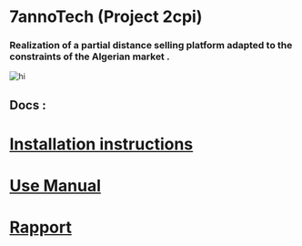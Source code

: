 # 7annoTech (Project 2cpi)
### Realization of a partial distance selling platform adapted to the constraints of the Algerian market .

<img src="https://raw.githubusercontent.com/th3happybit/7annoTech/master/logo.png" alt="hi" class="inline"/>

## Docs : 
# [ Installation instructions ]( https://github.com/th3happybit/7annoTech/blob/master/docs/7anooTechNoticeInstallation.pdf )
# [ Use Manual ]( https://github.com/th3happybit/7annoTech/blob/master/docs/7anooTechManuelUtilisation.pdf )
# [ Rapport ]( https://github.com/th3happybit/7annoTech/blob/master/docs/rapport.pdf )
